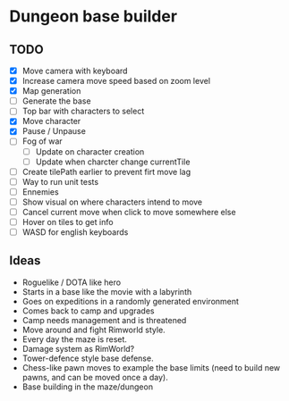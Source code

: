 # Dungeon base builder

## TODO

- [x] Move camera with keyboard
- [x] Increase camera move speed based on zoom level
- [x] Map generation
- [ ] Generate the base
- [ ] Top bar with characters to select
- [x] Move character
- [x] Pause / Unpause
- [ ] Fog of war
  - [ ] Update on character creation
  - [ ] Update when charcter change currentTile
- [ ] Create tilePath earlier to prevent firt move lag
- [ ] Way to run unit tests
- [ ] Ennemies
- [ ] Show visual on where characters intend to move
- [ ] Cancel current move when click to move somewhere else
- [ ] Hover on tiles to get info
- [ ] WASD for english keyboards

## Ideas

- Roguelike / DOTA like hero
- Starts in a base like the movie with a labyrinth
- Goes on expeditions in a randomly generated environment
- Comes back to camp and upgrades
- Camp needs management and is threatened
- Move around and fight Rimworld style.
- Every day the maze is reset.
- Damage system as RimWorld?
- Tower-defence style base defense.
- Chess-like pawn moves to example the base limits (need to build new pawns, and can be moved once a day).
- Base building in the maze/dungeon
